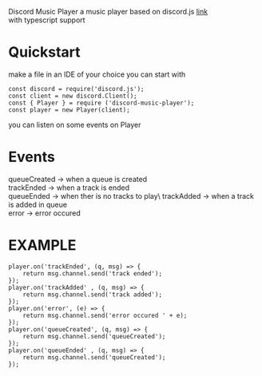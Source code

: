 
Discord Music Player
a music player based on discord.js [link](https://discord.js.org/#/)\
with typescript support 

# Quickstart

make a file in an IDE of your choice
you can start with
```
const discord = require('discord.js');
const client = new discord.Client();
const { Player } = require ('discord-music-player');
const player = new Player(client);
```
you can listen on some events on Player 

# Events 
queueCreated -> when a queue is created\
trackEnded -> when a track is ended\
queueEnded -> when ther is no tracks to play\ 
trackAdded -> when a  track is added  in queue\
error -> error occured


# EXAMPLE
```
player.on('trackEnded', (q, msg) => {
    return msg.channel.send('track ended');
});
player.on('trackAdded' , (q, msg) => {
    return msg.channel.send('track added');
});
player.on('error', (e) => {
    return msg.channel.send('error occured ' + e);
});
player.on('queueCreated', (q, msg) => {
    return msg.channel.send('queueCreated');
});
player.on('queueEnded' , (q, msg) => {
    return msg.channel.send('queueCreated');
});

```